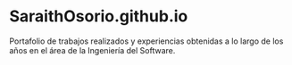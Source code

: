 # SaraithOsorio.github.io
Portafolio de trabajos realizados y experiencias obtenidas a lo largo de los años en el área de la Ingeniería del Software.
